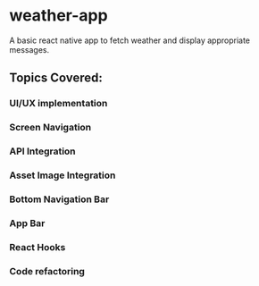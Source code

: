 # weather-app
A basic react native app to fetch weather and display appropriate messages.
## Topics Covered:
### UI/UX implementation
### Screen Navigation
### API Integration
### Asset Image Integration
### Bottom Navigation Bar
### App Bar
### React Hooks
### Code refactoring
